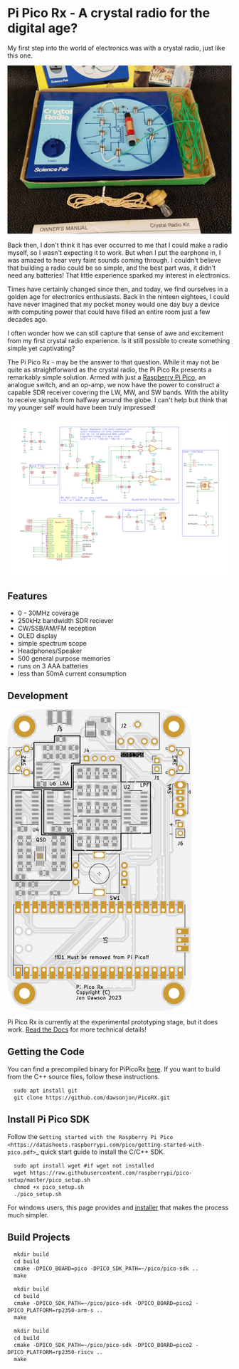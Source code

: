 Pi Pico Rx - A crystal radio for the digital age?
=================================


My first step into the world of electronics was with a crystal radio, just like this one. 

![crystal radio](images/crystal_radio.jpg)

Back then, I don't think it has ever occurred to me that I could make a radio myself, so I wasn't expecting it to work. But when I put the earphone in, I was amazed to hear very faint sounds coming through. I couldn't believe that building a radio could be so simple, and the best part was, it didn't need any batteries! That little experience sparked my interest in electronics.

Times have certainly changed since then, and today, we find ourselves in a golden age for electronics enthusiasts. Back in the ninteen eightees, I could have never imagined that my pocket money would one day buy a device with computing power that could have filled an entire room just a few decades ago.

I often wonder how we can still capture that sense of awe and excitement from my first crystal radio experience. Is it still possible to create something simple yet captivating? 

The Pi Pico Rx - may be the answer to that question. While it may not be quite as straightforward as the crystal radio, the Pi Pico Rx presents a remarkably simple solution. Armed with just a [Raspberry Pi Pico](https://www.raspberrypi.com/products/raspberry-pi-pico/), an analogue switch, and an op-amp, we now have the power to construct a capable SDR receiver covering the LW, MW, and SW bands. With the ability to receive signals from halfway around the globe. I can't help but think that my younger self would have been truly impressed!

![concept](images/concept.svg)

Features
--------

+ 0 - 30MHz coverage
+ 250kHz bandwidth SDR reciever
+ CW/SSB/AM/FM reception
+ OLED display
+ simple spectrum scope
+ Headphones/Speaker
+ 500 general purpose memories
+ runs on 3 AAA batteries
+ less than 50mA current consumption

Development
-----------

![concept](images/top.svg)

Pi Pico Rx is currently at the experimental prototyping stage, but it does work. [Read the Docs](https://101-things.readthedocs.io/en/latest/radio_receiver.html) for more technical details!

Getting the Code
----------------

You can find a precompiled binary for PiPicoRx [here](https://github.com/dawsonjon/PicoRX/actions?query=is%3Acompleted). If you want to build from the C++ source files, follow these instructions.

```
  sudo apt install git
  git clone https://github.com/dawsonjon/PicoRX.git
```


Install Pi Pico SDK
-------------------

Follow the `Getting started with the Raspberry Pi Pico <https://datasheets.raspberrypi.com/pico/getting-started-with-pico.pdf>`_ quick start guide to install the C/C++ SDK.

```
  sudo apt install wget #if wget not installed
  wget https://raw.githubusercontent.com/raspberrypi/pico-setup/master/pico_setup.sh
  chmod +x pico_setup.sh
  ./pico_setup.sh
```

For windows users, this page provides and [installer](https://www.raspberrypi.com/news/raspberry-pi-pico-windows-installer/) that makes the process much simpler.
  

Build Projects
--------------

```
  mkdir build
  cd build
  cmake -DPICO_BOARD=pico -DPICO_SDK_PATH=~/pico/pico-sdk ..
  make
```

```
  mkdir build
  cd build
  cmake -DPICO_SDK_PATH=~/pico/pico-sdk -DPICO_BOARD=pico2 -DPICO_PLATFORM=rp2350-arm-s ..
  make
```

```
  mkdir build
  cd build
  cmake -DPICO_SDK_PATH=~/pico/pico-sdk -DPICO_BOARD=pico2 -DPICO_PLATFORM=rp2350-riscv ..
  make
```
